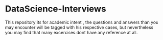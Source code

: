 # DataScience-Interviews
This repository its for academic intent , the questions and answers than you may encounter will be tagged with his respective cases, but nevertheless you may find that many excercises dont have any reference at all. 
